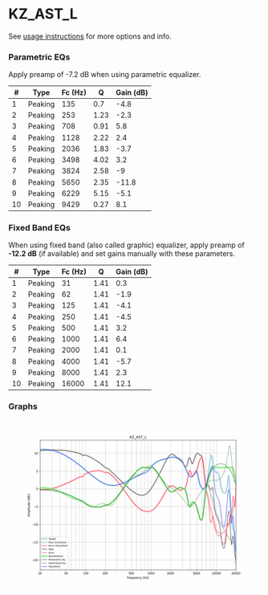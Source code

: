 # KZ_AST_L
See [usage instructions](https://github.com/jaakkopasanen/AutoEq#usage) for more options and info.

### Parametric EQs
Apply preamp of -7.2 dB when using parametric equalizer.

|   # | Type    |   Fc (Hz) |    Q |   Gain (dB) |
|-----|---------|-----------|------|-------------|
|   1 | Peaking |       135 | 0.7  |        -4.8 |
|   2 | Peaking |       253 | 1.23 |        -2.3 |
|   3 | Peaking |       708 | 0.91 |         5.8 |
|   4 | Peaking |      1128 | 2.22 |         2.4 |
|   5 | Peaking |      2036 | 1.83 |        -3.7 |
|   6 | Peaking |      3498 | 4.02 |         3.2 |
|   7 | Peaking |      3824 | 2.58 |        -9   |
|   8 | Peaking |      5650 | 2.35 |       -11.8 |
|   9 | Peaking |      6229 | 5.15 |        -5.1 |
|  10 | Peaking |      9429 | 0.27 |         8.1 |

### Fixed Band EQs
When using fixed band (also called graphic) equalizer, apply preamp of **-12.2 dB** (if available) and set gains manually with these parameters.

|   # | Type    |   Fc (Hz) |    Q |   Gain (dB) |
|-----|---------|-----------|------|-------------|
|   1 | Peaking |        31 | 1.41 |         0.3 |
|   2 | Peaking |        62 | 1.41 |        -1.9 |
|   3 | Peaking |       125 | 1.41 |        -4.1 |
|   4 | Peaking |       250 | 1.41 |        -4.5 |
|   5 | Peaking |       500 | 1.41 |         3.2 |
|   6 | Peaking |      1000 | 1.41 |         6.4 |
|   7 | Peaking |      2000 | 1.41 |         0.1 |
|   8 | Peaking |      4000 | 1.41 |        -5.7 |
|   9 | Peaking |      8000 | 1.41 |         2.3 |
|  10 | Peaking |     16000 | 1.41 |        12.1 |

### Graphs
![](./KZ_AST_L.png)
